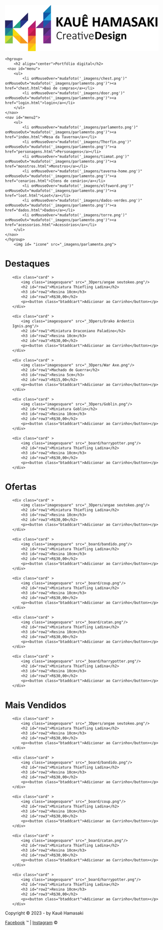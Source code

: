 <!DOCTYPE html>
<html lang="pt-br">

<head>
	<meta charset="UTF-8"/>
	<link rel="stylesheet" type="text/css" href="_css/design.css">
</head>
	
<body>
<div class="logo-menu-container">
    <div class="logo"><img id="Logo" src="_imagens/LOGO01.jpg" alt="logo"></div>
	
    <hgroup>		
		<h2 align="center">Portfólio digital</h2>
	 <nav id="menu">
    	<ul>
        	<li onMouseOver="mudafoto('_imagens/chest.png')" onMouseOut="mudafoto('_imagens/parlamento.png')"><a href="chest.html">Baú de compras</a></li>
        	<li onMouseOver="mudafoto('_imagens/door.png')" onMouseOut="mudafoto('_imagens/parlamento.png')"><a href="login.html">login</a></li>
		</ul>
 	</nav>
 	<nav id="menu2">
		<ul>
			<li onMouseOver="mudafoto('_imagens/parlamento.png')" onMouseOut="mudafoto('_imagens/parlamento.png')"><a href="index.html">Mesa da Taverna</a></li>
			<li onMouseOver="mudafoto('_imagens/Thorfin.png')" onMouseOut="mudafoto('_imagens/parlamento.png')"><a href="personagens.html">Personagens</a></li>
			<li onMouseOver="mudafoto('_imagens/tiamat.png')" onMouseOut="mudafoto('_imagens/parlamento.png')"><a href="monstros.html">Monstros</a></li>
			<li onMouseOver="mudafoto('_imagens/taverna-home.png')" onMouseOut="mudafoto('_imagens/parlamento.png')"><a href="cenarios.html">Itens de cenário</a></li>
			<li onMouseOver="mudafoto('_imagens/elfsword.png')" onMouseOut="mudafoto('_imagens/parlamento.png')"><a href="loot.html">Loot</a></li>
        	<li onMouseOver="mudafoto('_imagens/dados-verdes.png')" onMouseOut="mudafoto('_imagens/parlamento.png')"><a href="dados.html">Dados</a></li>
        	<li onMouseOver="mudafoto('_imagens/torre.png')" onMouseOut="mudafoto('_imagens/parlamento.png')"><a href="acessorios.html">Acessórios</a></li>       
		</ul>
	</nav>
	</hgroup>
		<img id= "icone" src="_imagens/parlamento.png">
    
 </div>
 
 <div class="content">
 
<h1>Destaques</h1>
<ul class="centralizado">
<div class="carousel">

	<div class="card" >
		<img class="imagesquare" src="_3Dpers/angae seutokeo.png"/>
		<h2 id="row1">Miniatura Thiefling Ladina</h2>
		<h3 id="row2">Resina 10cm</h3>
		<h2 id="row3">R$30,00</h2>
		<p><button class="btaddcart">Adicionar ao Carrinho</button></p>
	</div>

	<div class="card" >
		<img class="imagesquare" src="_3Dpers/Drako Ardentis Ignis.png"/>
		<h2 id="row1">Miniatura Draconiano Paladino</h2>
		<h3 id="row2">Resina 10cm</h3>
		<h2 id="row3">R$30,00</h2>
        <p><button class="btaddcart">Adicionar ao Carrinho</button></p>
	</div>

	<div class="card" >
		<img class="imagesquare" src="_3Dpers/War Axe.png"/>
		<h2 id="row1">Machado de Guerra</h2>
		<h3 id="row2">Resina 5cm</h3>
		<h2 id="row3">R$15,00</h2>
		<p><button class="btaddcart">Adicionar ao Carrinho</button></p>
	</div>    

	<div class="card" >
		<img class="imagesquare" src="_3Dpers/Goblin.png"/>
		<h2 id="row1">Miniatura Goblin</h2>
		<h3 id="row2">Resina 10cm</h3>
		<h2 id="row3">R$30,00</h2>
		<p><button class="btaddcart">Adicionar ao Carrinho</button></p>
	</div>
    
	<div class="card" >
		<img class="imagesquare" src="_board/harrypotter.png"/>
		<h2 id="row1">Miniatura Thiefling Ladina</h2>
		<h3 id="row2">Resina 10cm</h3>
		<h2 id="row3">R$30,00</h2>
		<p><button class="btaddcart">Adicionar ao Carrinho</button></p>
	</div>
    
</div>
</ul>



<h1>Ofertas</h1>
<ul class="centralizado">
<div class="carousel">

	<div class="card" >
		<img class="imagesquare" src="_3Dpers/angae seutokeo.png"/>
		<h2 id="row1">Miniatura Thiefling Ladina</h2>
		<h3 id="row2">Resina 10cm</h3>
		<h2 id="row3">R$30,00</h2>
		<p><button class="btaddcart">Adicionar ao Carrinho</button></p>
	</div>

	<div class="card" >
		<img class="imagesquare" src="_board/bandido.png"/>
		<h2 id="row1">Miniatura Thiefling Ladina</h2>
		<h3 id="row2">Resina 10cm</h3>
		<h2 id="row3">R$30,00</h2>
        <p><button class="btaddcart">Adicionar ao Carrinho</button></p>
	</div>

	<div class="card" >
		<img class="imagesquare" src="_board/coup.png"/>
		<h2 id="row1">Miniatura Thiefling Ladina</h2>
		<h3 id="row2">Resina 10cm</h3>
		<h2 id="row3">R$30,00</h2>
		<p><button class="btaddcart">Adicionar ao Carrinho</button></p>
	</div>    

	<div class="card" >
		<img class="imagesquare" src="_board/catan.png"/>
		<h2 id="row1">Miniatura Thiefling Ladina</h2>
		<h3 id="row2">Resina 10cm</h3>
		<h2 id="row3">R$30,00</h2>
		<p><button class="btaddcart">Adicionar ao Carrinho</button></p>
	</div>
    
	<div class="card" >
		<img class="imagesquare" src="_board/harrypotter.png"/>
		<h2 id="row1">Miniatura Thiefling Ladina</h2>
		<h3 id="row2">Resina 10cm</h3>
		<h2 id="row3">R$30,00</h2>
		<p><button class="btaddcart">Adicionar ao Carrinho</button></p>
	</div>
    
</div>
</ul>

<h1>Mais Vendidos</h1>

<ul class="centralizado">
<div class="carousel">

	<div class="card" >
		<img class="imagesquare" src="_3Dpers/angae seutokeo.png"/>
		<h2 id="row1">Miniatura Thiefling Ladina</h2>
		<h3 id="row2">Resina 10cm</h3>
		<h2 id="row3">R$30,00</h2>
		<p><button class="btaddcart">Adicionar ao Carrinho</button></p>
	</div>

	<div class="card" >
		<img class="imagesquare" src="_board/bandido.png"/>
		<h2 id="row1">Miniatura Thiefling Ladina</h2>
		<h3 id="row2">Resina 10cm</h3>
		<h2 id="row3">R$30,00</h2>
        <p><button class="btaddcart">Adicionar ao Carrinho</button></p>
	</div>

	<div class="card" >
		<img class="imagesquare" src="_board/coup.png"/>
		<h2 id="row1">Miniatura Thiefling Ladina</h2>
		<h3 id="row2">Resina 10cm</h3>
		<h2 id="row3">R$30,00</h2>
		<p><button class="btaddcart">Adicionar ao Carrinho</button></p>
	</div>    

	<div class="card" >
		<img class="imagesquare" src="_board/catan.png"/>
		<h2 id="row1">Miniatura Thiefling Ladina</h2>
		<h3 id="row2">Resina 10cm</h3>
		<h2 id="row3">R$30,00</h2>
		<p><button class="btaddcart">Adicionar ao Carrinho</button></p>
	</div>
    
	<div class="card" >
		<img class="imagesquare" src="_board/harrypotter.png"/>
		<h2 id="row1">Miniatura Thiefling Ladina</h2>
		<h3 id="row2">Resina 10cm</h3>
		<h2 id="row3">R$30,00</h2>
		<p><button class="btaddcart">Adicionar ao Carrinho</button></p>
	</div>
    
</div>
</ul>

<footer id="rodape">
<p>Copyright &copy; 2023 - by Kauê Hamasaki</p>
<p><a href="http://facebook.com/JaganErosenpai" target="_blank">Facebook</a> &trade; |
<a href="https://instagram.com/Piratakauecpr" target="_blank">Instagram</a> &copy; </p>
</footer>
</div>
</body>
</html>
